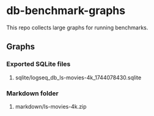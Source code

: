 # db-benchmark-graphs
This repo collects large graphs for running benchmarks.

## Graphs

### Exported SQLite files
1. sqlite/logseq_db_ls-movies-4k_1744078430.sqlite

### Markdown folder
1. markdown/ls-movies-4k.zip
